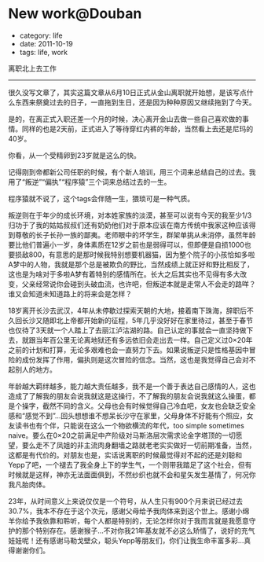 # New work@Douban

- category: life
- date: 2011-10-19
- tags: life, work

离职北上去工作

--------------

很久没写文章了，其实这篇文章从6月10日正式从金山离职就开始想，是该写点什么东西来祭奠过去的日子，一直拖到生日，还是因为种种原因又继续拖到了今天。

是的，在离正式入职还差一个月的时候，决心离开金山去做一些自己喜欢做的事情。同样的也是2天前，正式进入了等待穿红内裤的年龄，当然看上去还是尼玛的40岁。

你看，从一个受精卵到23岁就是这么的快。

记得刚到帝都新公司任职的时候，有个新人培训，用三个词来总结自己的过去。我用了“叛逆”“偏执”“程序猿”三个词来总结过去的一生。

程序猿就不说了，这个tags会伴随一生，猥琐可是一种气质。

叛逆则在于年少的成长环境，对本姓家族的淡漠，甚至可以说有今天的我至少1/3归功于了我的姑姑叔叔们还有奶奶他们对于原本应该在南方传统中我家这种应该得到尊敬的长子长孙一族的鄙夷。老师眼中的坏学生，群架单挑从未消停，虽然年龄要比他们普遍小一岁，身体素质在12岁之前也是弱得可以，但即便是自损1000也要损敌800，有意思的是那时候我特别想要机器猫，因为整个院子的小孩恰如多啦A梦中的人物，我就是那个总是被欺负的野比，当然成绩上就正好和野比相反了，这也是为啥对于多啦A梦有着特别的感情所在。长大之后其实也不见得有多大改变，父亲经常说你会碰到头破血流，也许吧，但叛逆本就是走常人不会走的路咩？谁又会知道未知道路上的将来会是怎样？

18岁离开长沙去武汉，4年从未停歇过探索天朝的大地，接着南下珠海，辞职后不久回长沙又随即北上帝都开始新的征程，5年几乎没好好在家里待过，甚至于春节也仅待了3天就一个人踏上了去丽江泸沽湖的路。自己认定的事就会一直坚持做下去，就跟当年百公里无论离地狱还有多远依旧会走出去一样。自己定义过0×20年之前的计划和打算，无论多艰难也会一直努力下去。如果说叛逆只是性格基因中冒险的成份发挥了作用，偏执则是这次冒险的信念。当然，这也是我觉得自己会对不起别人的地方。

年龄越大羁绊越多，能力越大责任越多，我不是一个善于表达自己感情的人，这也造成了了解我的朋友会说我就这是这操行，不了解我的朋友会说我就这么操蛋，都是个操字，截然不同的含义。父母也会有时候觉得自己冷血吧，女友也会缺乏安全感和“感觉不到”…回头想想谁不想呆长沙守在家里，父母身体不好能有个照应，女友读书也有个伴，只能说在这么一个物欲横流的年代，too simple sometimes naive。要么在0×20之前满足中产阶级对马斯洛层次需求论金字塔顶的一切愿望，要么走不了凤姐的非主流肉身翻墙之路就老老实实做好一切前期准备，当然，这都是有代价的。对朋友也是，实话说离职的时候最觉得对不起的还是刘聪和Yepp了吧，一个褪去了我全身上下的学生气，一个则带我踏足了这个社会，但有时候就是这样，神亦无法面面俱到，不然纱织也就不会和星矢发生基情了，何况你我凡胎肉体。

23年，从时间意义上来说仅仅是一个符号，从人生只有900个月来说已经过去30.7%，我本不存在于这个次元，感谢父母给予我肉体来到这个世上。感谢小绵羊你给予我依靠和聆听，每个人都是特别的，无论怎样你对于我而言就是我愿意守护的那个特别存在。感谢猴子…不对你我21年基友就不必这么矫情了，说好的充气娃娃呢！还有感谢马勒戈壁众，聪头Yepp等朋友们，你们让我生命丰富多彩…真得谢谢你们。

